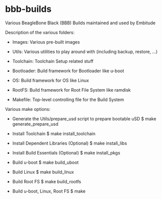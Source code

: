 # bbb-builds
Various BeagleBone Black (BBB) Builds maintained and used by Embitude

Description of the various folders:

+ Images: Various pre-built images
+ Utils: Various utilities to play around with (including backup, restore, ...)
+ Toolchain: Toolchain Setup related stuff
+ Bootloader: Build framework for Bootloader like u-boot
+ OS: Build framework for OS like Linux
+ RootFS: Build framework for Root File System like ramdisk

+ Makefile: Top-level controlling file for the Build System

Various make options:

+ Generate the Utils/prepare_usd script to prepare bootable uSD
$ make generate_prepare_usd

+ Install Toolchain
$ make install_toolchain

+ Install Dependent Libraries (Optional)
$ make install_libs

+ Install Build Essentials (Optional)
$ make install_pkgs

+ Build u-boot
$ make build_uboot

+ Build Linux
$ make build_linux

+ Build Root FS
$ make build_rootfs

+ Build u-boot, Linux, Root FS
$ make
